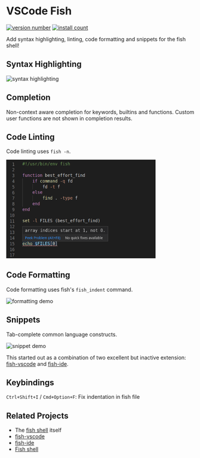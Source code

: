 # VSCode Fish

[![version number](https://img.shields.io/visual-studio-marketplace/v/bmalehorn.vscode-fish)](https://marketplace.visualstudio.com/items?itemName=bmalehorn.vscode-fish)
[![install count](https://img.shields.io/visual-studio-marketplace/i/bmalehorn.vscode-fish)](https://marketplace.visualstudio.com/items?itemName=bmalehorn.vscode-fish)

Add syntax highlighting, linting, code formatting and snippets for the fish shell!

## Syntax Highlighting

<img src="https://github.com/bmalehorn/vscode-fish/raw/HEAD/highlighting.png" alt="syntax highlighting" width="400"/>

## Completion

Non-context aware completion for keywords,
builtins and functions. Custom user functions are not shown
in completion results.

## Code Linting

Code linting uses `fish -n`.

<img src="https://github.com/bmalehorn/vscode-fish/raw/HEAD/linting.png" alt="linting" width="400"/>

## Code Formatting

Code formatting uses fish's `fish_indent` command.

<img src="https://github.com/bmalehorn/vscode-fish/raw/HEAD/formatting-demo.gif" alt="formatting demo" width="400"/>

## Snippets

Tab-complete common language constructs.

<img src="https://github.com/bmalehorn/vscode-fish/raw/HEAD/snippet-demo.gif" alt="snippet demo" width="400"/>

This started out as a combination of two excellent but inactive extension:
[fish-vscode](https://marketplace.visualstudio.com/items?itemName=skyapps.fish-vscode)
and
[fish-ide](https://marketplace.visualstudio.com/items?itemName=lunaryorn.fish-ide).

## Keybindings

`Ctrl+Shift+I` / `Cmd+Option+F`: Fix indentation in fish file

## Related Projects

- The [fish shell](https://fishshell.com) itself
- [fish-vscode](https://marketplace.visualstudio.com/items?itemName=skyapps.fish-vscode)
- [fish-ide](https://marketplace.visualstudio.com/items?itemName=skyapps.fish-vscode)
- [Fish shell](https://marketplace.visualstudio.com/items?itemName=gio00.fish)
